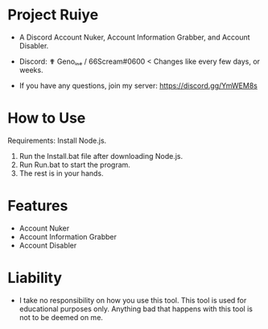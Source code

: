 # Project Ruiye
- A Discord Account Nuker, Account Information Grabber, and Account Disabler.
- Discord: ✟ Genoᵢₙₑ / 66Scream#0600 < Changes like every few days, or weeks.

- If you have any questions, join my server:
https://discord.gg/YmWEM8s

# How to Use
Requirements: Install Node.js.
1. Run the Install.bat file after downloading Node.js.
2. Run Run.bat to start the program.
3. The rest is in your hands.

# Features
- Account Nuker
- Account Information Grabber
- Account Disabler


# Liability
- I take no responsibility on how you use this tool. This tool is used for educational purposes only. Anything bad that happens with this tool is not to be deemed on me.

